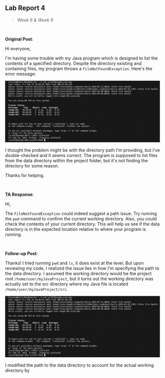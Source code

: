 ## Lab Report 4
> *Week 8 & Week 9*

<br />

**Original Post**: 

Hi everyone,

I'm having some trouble with my Java program which is designed to list the contents of a specified directory. Despite the directory existing and containing files, my program throws a `FileNotFoundException`. Here's the error message:

![Image](1.png)

I thought the problem might be with the directory path I'm providing, but I've double-checked and it seems correct. The program is supposed to list files from the data directory within the project folder, but it's not finding the directory for some reason.

Thanks for helping.

<br />

**TA Response**: 

Hi,

The `FileNotFoundException` could indeed suggest a path issue. Try running the `pwd` command to confirm the current working directory. Also, you could check the contents of your current directory. This will help us see if the data directory is in the expected location relative to where your program is running.

<br />

**Follow-up Post**: 

Thanks! I tried running `pwd` and `ls`, it does exist at the level. But upon reviewing my code, I realized the issue lies in how I'm specifying the path to the data directory. I assumed the working directory would be the project root `/home/user/myJavaProject`, but it turns out the working directory was actually set to the src directory where my Java file is located `/home/user/myJavaProject/src`.

![Image](1.png)

I modified the path to the data directory to account for the actual working directory by 
